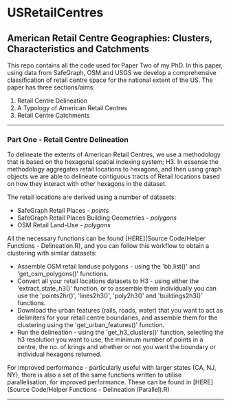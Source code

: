 # USRetailCentres

## American Retail Centre Geographies: Clusters, Characteristics and Catchments 

This repo contains all the code used for Paper Two of my PhD. In this paper, using data from SafeGraph, OSM and USGS we develop a comprehensive classification of retail centre space for the national extent of the US. The paper has three sections/aims:

1. Retail Centre Delineation
2. A Typology of American Retail Centres
3. Retail Centre Catchments


---

### Part One - Retail Centre Delineation

To delineate the extents of American Retail Centres, we use a methodology that is based on the hexagonal spatial indexing system; H3. In essense the methodology aggregates retail locations to hexagons, and then using graph objects we are able to delineate contiguous tracts of Retail locations based on how they interact with other hexagons in the dataset.

The retail locations are derived using a number of datasets:

- SafeGraph Retail Places - *points*
- SafeGraph Retail Places Building Geometries - *polygons*
- OSM Retail Land-Use - *polygons*

All the necessary functions can be found [HERE](Source Code/Helper Functions - Delineation.R), and you can follow this workflow to obtain a clustering with similar datasets:

- Assemble OSM retail landuse polygons - using the 'bb.list()' and 'get_osm_polygons()' functions.
- Convert all your retail locations datasets to H3 - using either the 'extract_state_h3()' function, or to assemble them individually you can use the 'points2hr()', 'lines2h3()', 'poly2h3()' and 'buildings2h3()' functions.
- Download the urban features (rails, roads, water) that you want to act as delimiters for your retail centre boundaries, and assemble them for the clustering using the 'get_urban_features()' function.
- Run the delineation - using the 'get_h3_clusters()' function, selecting the h3 resolution you want to use, the minimum number of points in a centre, the no. of krings and whether or not you want the boundary or individual hexagons returned.

For improved performance - particularly useful with larger states (CA, NJ, NY), there is also a set of the same functions written to utilise parallelisation, for improved performance. These can be found in [HERE](Source Code/Helper Functions - Delineation (Parallel).R)


---



